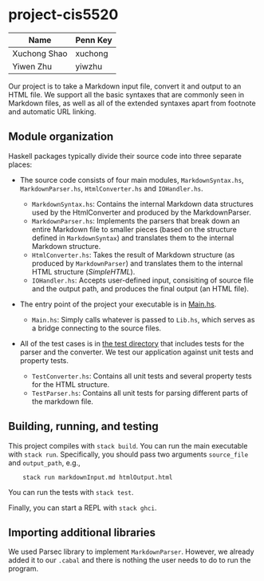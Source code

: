 # project-cis5520

| Name | Penn Key |
| ----- | ------- |
| Xuchong Shao | xuchong |
| Yiwen Zhu | yiwzhu |


Our project is to take a Markdown input file, convert it and output to an HTML file. We support all the basic syntaxes that are commonly seen in Markdown files, as well as all of the extended syntaxes apart from footnote and automatic URL linking.
​

## Module organization

Haskell packages typically divide their source code into three separate places:

- The source code consists of four main modules, `MarkdownSyntax.hs`, `MarkdownParser.hs`, `HtmlConverter.hs` and `IOHandler.hs`. 
  - `MarkdownSyntax.hs`: Contains the internal Markdown data structures used by the HtmlConverter and produced by the MarkdownParser. 
  - `MarkdownParser.hs`: Implements the parsers that break down an entire Markdown file to smaller pieces (based on the structure defined in `MarkdownSyntax`) and translates them to the internal Markdown structure.
  - `HtmlConverter.hs`: Takes the result of Markdown structure (as produced by `MarkdownParser`) and translates them to the internal HTML structure (*SimpleHTML*).
  - `IOHandler.hs`: Accepts user-defined input, consisiting of source file and the output path, and produces the final output (an HTML file).


- The entry point of the project your executable is in [Main.hs](app/Main.hs). 
  - `Main.hs`: Simply calls whatever is passed to `Lib.hs`, which serves as a bridge connecting to the source files.


- All of the test cases is in [the test directory](test/Spec.hs) that includes tests for the parser and the converter. We test our application against unit tests and property tests. 
  - `TestConverter.hs`: Contains all unit tests and several property tests for the HTML structure.
  - `TestParser.hs`: Contains all unit tests for parsing different parts of the markdown file.


## Building, running, and testing

This project compiles with `stack build`. 
You can run the main executable with `stack run`. Specifically, you should pass two arguments `source_file` and `output_path`, e.g., 

```
    stack run markdownInput.md htmlOutput.html
```

You can run the tests with `stack test`. 

Finally, you can start a REPL with `stack ghci`.

## Importing additional libraries
We used Parsec library to implement `MarkdownParser`. However, we already added it to our `.cabal` and there is nothing the user needs to do to run the program.

<!-- 
This project is designed to run with stackage: you can easily use any library
in https://www.stackage.org/lts-19.19 by adding an entry to the
`build-depends` list of the `common-stanza` in the cabal file. If you want to
use a library that is not on stackage, you'll need to update the common-stanza
*and* add information to `stack.yaml` about where to find that library. -->

